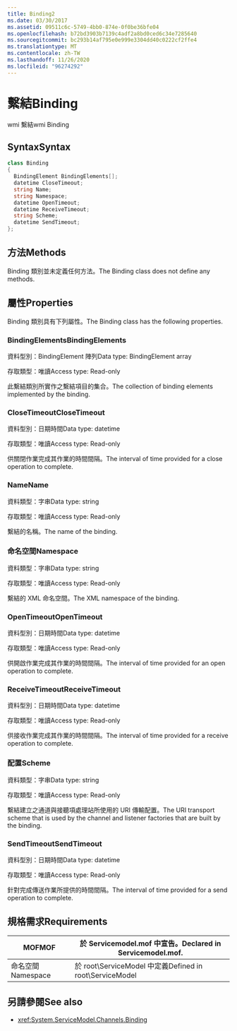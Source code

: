 ```yaml
---
title: Binding2
ms.date: 03/30/2017
ms.assetid: 09511c6c-5749-4bb0-874e-0f0be36bfe04
ms.openlocfilehash: b72bd3903b7139c4adf2a8bd0ced6c34e7285640
ms.sourcegitcommit: bc293b14af795e0e999e3304dd40c0222cf2ffe4
ms.translationtype: MT
ms.contentlocale: zh-TW
ms.lasthandoff: 11/26/2020
ms.locfileid: "96274292"
---
```

# <a name="binding"></a><span data-ttu-id="ebcef-102">繫結</span><span class="sxs-lookup"><span data-stu-id="ebcef-102">Binding</span></span>

<span data-ttu-id="ebcef-103">wmi 繫結</span><span class="sxs-lookup"><span data-stu-id="ebcef-103">wmi Binding</span></span>  
  
## <a name="syntax"></a><span data-ttu-id="ebcef-104">Syntax</span><span class="sxs-lookup"><span data-stu-id="ebcef-104">Syntax</span></span>  
  
```csharp
class Binding  
{  
  BindingElement BindingElements[];  
  datetime CloseTimeout;  
  string Name;  
  string Namespace;  
  datetime OpenTimeout;  
  datetime ReceiveTimeout;  
  string Scheme;  
  datetime SendTimeout;  
};  
```  
  
## <a name="methods"></a><span data-ttu-id="ebcef-105">方法</span><span class="sxs-lookup"><span data-stu-id="ebcef-105">Methods</span></span>  

 <span data-ttu-id="ebcef-106">Binding 類別並未定義任何方法。</span><span class="sxs-lookup"><span data-stu-id="ebcef-106">The Binding class does not define any methods.</span></span>  
  
## <a name="properties"></a><span data-ttu-id="ebcef-107">屬性</span><span class="sxs-lookup"><span data-stu-id="ebcef-107">Properties</span></span>  

 <span data-ttu-id="ebcef-108">Binding 類別具有下列屬性。</span><span class="sxs-lookup"><span data-stu-id="ebcef-108">The Binding class has the following properties.</span></span>  
  
### <a name="bindingelements"></a><span data-ttu-id="ebcef-109">BindingElements</span><span class="sxs-lookup"><span data-stu-id="ebcef-109">BindingElements</span></span>  

 <span data-ttu-id="ebcef-110">資料型別：BindingElement 陣列</span><span class="sxs-lookup"><span data-stu-id="ebcef-110">Data type: BindingElement array</span></span>  
  
 <span data-ttu-id="ebcef-111">存取類型：唯讀</span><span class="sxs-lookup"><span data-stu-id="ebcef-111">Access type: Read-only</span></span>  
  
 <span data-ttu-id="ebcef-112">此繫結類別所實作之繫結項目的集合。</span><span class="sxs-lookup"><span data-stu-id="ebcef-112">The collection of binding elements implemented by the binding.</span></span>  
  
### <a name="closetimeout"></a><span data-ttu-id="ebcef-113">CloseTimeout</span><span class="sxs-lookup"><span data-stu-id="ebcef-113">CloseTimeout</span></span>  

 <span data-ttu-id="ebcef-114">資料型別：日期時間</span><span class="sxs-lookup"><span data-stu-id="ebcef-114">Data type: datetime</span></span>  
  
 <span data-ttu-id="ebcef-115">存取類型：唯讀</span><span class="sxs-lookup"><span data-stu-id="ebcef-115">Access type: Read-only</span></span>  
  
 <span data-ttu-id="ebcef-116">供關閉作業完成其作業的時間間隔。</span><span class="sxs-lookup"><span data-stu-id="ebcef-116">The interval of time provided for a close operation to complete.</span></span>  
  
### <a name="name"></a><span data-ttu-id="ebcef-117">Name</span><span class="sxs-lookup"><span data-stu-id="ebcef-117">Name</span></span>  

 <span data-ttu-id="ebcef-118">資料類型：字串</span><span class="sxs-lookup"><span data-stu-id="ebcef-118">Data type: string</span></span>  
  
 <span data-ttu-id="ebcef-119">存取類型：唯讀</span><span class="sxs-lookup"><span data-stu-id="ebcef-119">Access type: Read-only</span></span>  
  
 <span data-ttu-id="ebcef-120">繫結的名稱。</span><span class="sxs-lookup"><span data-stu-id="ebcef-120">The name of the binding.</span></span>  
  
### <a name="namespace"></a><span data-ttu-id="ebcef-121">命名空間</span><span class="sxs-lookup"><span data-stu-id="ebcef-121">Namespace</span></span>  

 <span data-ttu-id="ebcef-122">資料類型：字串</span><span class="sxs-lookup"><span data-stu-id="ebcef-122">Data type: string</span></span>  
  
 <span data-ttu-id="ebcef-123">存取類型：唯讀</span><span class="sxs-lookup"><span data-stu-id="ebcef-123">Access type: Read-only</span></span>  
  
 <span data-ttu-id="ebcef-124">繫結的 XML 命名空間。</span><span class="sxs-lookup"><span data-stu-id="ebcef-124">The XML namespace of the binding.</span></span>  
  
### <a name="opentimeout"></a><span data-ttu-id="ebcef-125">OpenTimeout</span><span class="sxs-lookup"><span data-stu-id="ebcef-125">OpenTimeout</span></span>  

 <span data-ttu-id="ebcef-126">資料型別：日期時間</span><span class="sxs-lookup"><span data-stu-id="ebcef-126">Data type: datetime</span></span>  
  
 <span data-ttu-id="ebcef-127">存取類型：唯讀</span><span class="sxs-lookup"><span data-stu-id="ebcef-127">Access type: Read-only</span></span>  
  
 <span data-ttu-id="ebcef-128">供開啟作業完成其作業的時間間隔。</span><span class="sxs-lookup"><span data-stu-id="ebcef-128">The interval of time provided for an open operation to complete.</span></span>  
  
### <a name="receivetimeout"></a><span data-ttu-id="ebcef-129">ReceiveTimeout</span><span class="sxs-lookup"><span data-stu-id="ebcef-129">ReceiveTimeout</span></span>  

 <span data-ttu-id="ebcef-130">資料型別：日期時間</span><span class="sxs-lookup"><span data-stu-id="ebcef-130">Data type: datetime</span></span>  
  
 <span data-ttu-id="ebcef-131">存取類型：唯讀</span><span class="sxs-lookup"><span data-stu-id="ebcef-131">Access type: Read-only</span></span>  
  
 <span data-ttu-id="ebcef-132">供接收作業完成其作業的時間間隔。</span><span class="sxs-lookup"><span data-stu-id="ebcef-132">The interval of time provided for a receive operation to complete.</span></span>  
  
### <a name="scheme"></a><span data-ttu-id="ebcef-133">配置</span><span class="sxs-lookup"><span data-stu-id="ebcef-133">Scheme</span></span>  

 <span data-ttu-id="ebcef-134">資料類型：字串</span><span class="sxs-lookup"><span data-stu-id="ebcef-134">Data type: string</span></span>  
  
 <span data-ttu-id="ebcef-135">存取類型：唯讀</span><span class="sxs-lookup"><span data-stu-id="ebcef-135">Access type: Read-only</span></span>  
  
 <span data-ttu-id="ebcef-136">繫結建立之通道與接聽項處理站所使用的 URI 傳輸配置。</span><span class="sxs-lookup"><span data-stu-id="ebcef-136">The URI transport scheme that is used by the channel and listener factories that are built by the binding.</span></span>  
  
### <a name="sendtimeout"></a><span data-ttu-id="ebcef-137">SendTimeout</span><span class="sxs-lookup"><span data-stu-id="ebcef-137">SendTimeout</span></span>  

 <span data-ttu-id="ebcef-138">資料型別：日期時間</span><span class="sxs-lookup"><span data-stu-id="ebcef-138">Data type: datetime</span></span>  
  
 <span data-ttu-id="ebcef-139">存取類型：唯讀</span><span class="sxs-lookup"><span data-stu-id="ebcef-139">Access type: Read-only</span></span>  
  
 <span data-ttu-id="ebcef-140">針對完成傳送作業所提供的時間間隔。</span><span class="sxs-lookup"><span data-stu-id="ebcef-140">The interval of time provided for a send operation to complete.</span></span>  
  
## <a name="requirements"></a><span data-ttu-id="ebcef-141">規格需求</span><span class="sxs-lookup"><span data-stu-id="ebcef-141">Requirements</span></span>  
  
|<span data-ttu-id="ebcef-142">MOF</span><span class="sxs-lookup"><span data-stu-id="ebcef-142">MOF</span></span>|<span data-ttu-id="ebcef-143">於 Servicemodel.mof 中宣告。</span><span class="sxs-lookup"><span data-stu-id="ebcef-143">Declared in Servicemodel.mof.</span></span>|  
|---------|-----------------------------------|  
|<span data-ttu-id="ebcef-144">命名空間</span><span class="sxs-lookup"><span data-stu-id="ebcef-144">Namespace</span></span>|<span data-ttu-id="ebcef-145">於 root\ServiceModel 中定義</span><span class="sxs-lookup"><span data-stu-id="ebcef-145">Defined in root\ServiceModel</span></span>|  
  
## <a name="see-also"></a><span data-ttu-id="ebcef-146">另請參閱</span><span class="sxs-lookup"><span data-stu-id="ebcef-146">See also</span></span>

- <xref:System.ServiceModel.Channels.Binding>
